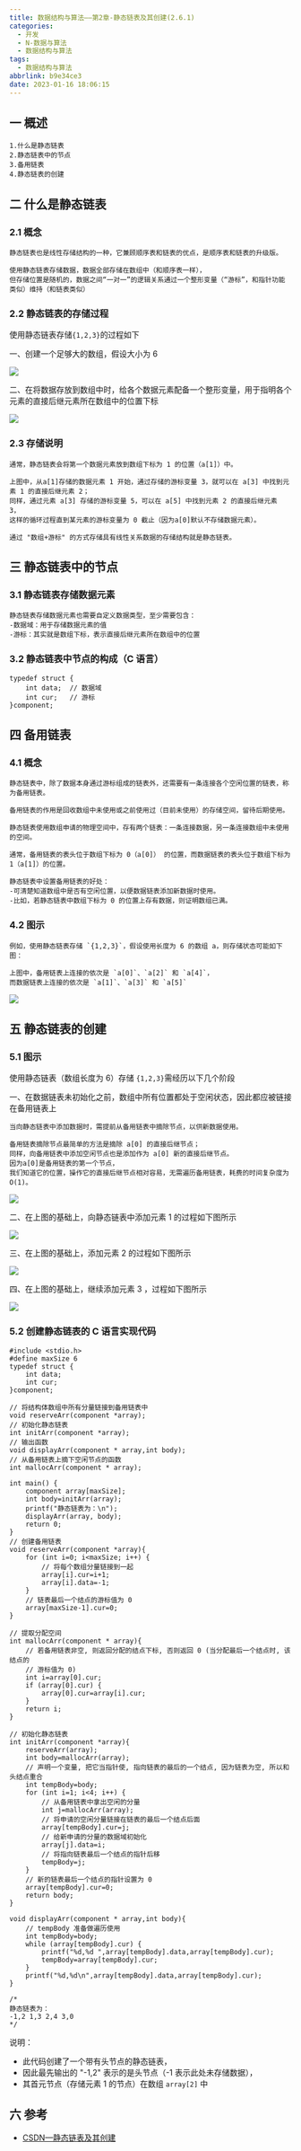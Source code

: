 ```yaml
---
title: 数据结构与算法——第2章-静态链表及其创建(2.6.1)
categories:
  - 开发
  - N-数据与算法
  - 数据结构与算法
tags:
  - 数据结构与算法
abbrlink: b9e34ce3
date: 2023-01-16 18:06:15
---
```

## 一 概述

```
1.什么是静态链表
2.静态链表中的节点
3.备用链表
4.静态链表的创建
```

<!--more-->

## 二 什么是静态链表

### 2.1 概念

```
静态链表也是线性存储结构的一种，它兼顾顺序表和链表的优点，是顺序表和链表的升级版。

使用静态链表存储数据，数据全部存储在数组中（和顺序表一样），
但存储位置是随机的，数据之间“一对一”的逻辑关系通过一个整形变量（“游标”，和指针功能类似）维持（和链表类似）
```

### 2.2 静态链表的存储过程

使用静态链表存储`{1,2,3}`的过程如下

一、创建一个足够大的数组，假设大小为 6

![][1]

二、在将数据存放到数组中时，给各个数据元素配备一个整形变量，用于指明各个元素的直接后继元素所在数组中的位置下标

![][2]

### 2.3 存储说明

```
通常，静态链表会将第一个数据元素放到数组下标为 1 的位置（a[1]）中。

上图中，从a[1]存储的数据元素 1 开始，通过存储的游标变量 3，就可以在 a[3] 中找到元素 1 的直接后继元素 2；
同样，通过元素 a[3] 存储的游标变量 5，可以在 a[5] 中找到元素 2 的直接后继元素 3，
这样的循环过程直到某元素的游标变量为 0 截止（因为a[0]默认不存储数据元素）。
 
通过 "数组+游标" 的方式存储具有线性关系数据的存储结构就是静态链表。
```

## 三 静态链表中的节点

### 3.1 静态链表存储数据元素

```
静态链表存储数据元素也需要自定义数据类型，至少需要包含：
-数据域：用于存储数据元素的值
-游标：其实就是数组下标，表示直接后继元素所在数组中的位置
```

### 3.2 静态链表中节点的构成（C 语言）

```
typedef struct {
    int data;  // 数据域
    int cur;   // 游标
}component;
```

## 四 备用链表

### 4.1 概念

```
静态链表中，除了数据本身通过游标组成的链表外，还需要有一条连接各个空闲位置的链表，称为备用链表。

备用链表的作用是回收数组中未使用或之前使用过（目前未使用）的存储空间，留待后期使用。

静态链表使用数组申请的物理空间中，存有两个链表：一条连接数据，另一条连接数组中未使用的空间。

通常，备用链表的表头位于数组下标为 0（a[0]） 的位置，而数据链表的表头位于数组下标为 1（a[1]）的位置。

静态链表中设置备用链表的好处：
-可清楚知道数组中是否有空闲位置，以便数据链表添加新数据时使用。
-比如，若静态链表中数组下标为 0 的位置上存有数据，则证明数组已满。
```

### 4.2 图示

```
例如，使用静态链表存储 `{1,2,3}`，假设使用长度为 6 的数组 a，则存储状态可能如下图：

上图中，备用链表上连接的依次是 `a[0]`、`a[2]` 和 `a[4]`，
而数据链表上连接的依次是 `a[1]`、`a[3]` 和 `a[5]`
```

![][3]

## 五 静态链表的创建

### 5.1 图示

使用静态链表（数组长度为 6）存储 `{1,2,3}`需经历以下几个阶段

一、在数据链表未初始化之前，数组中所有位置都处于空闲状态，因此都应被链接在备用链表上

```
当向静态链表中添加数据时，需提前从备用链表中摘除节点，以供新数据使用。

备用链表摘除节点最简单的方法是摘除 a[0] 的直接后继节点；
同样，向备用链表中添加空闲节点也是添加作为 a[0] 新的直接后继节点。
因为a[0]是备用链表的第一个节点，
我们知道它的位置，操作它的直接后继节点相对容易，无需遍历备用链表，耗费的时间复杂度为 O(1)。
```

![][4]

二、在上图的基础上，向静态链表中添加元素 1 的过程如下图所示

![][5]

三、在上图的基础上，添加元素 2 的过程如下图所示

![][6]

四、在上图的基础上，继续添加元素 3 ，过程如下图所示

![][7]

### 5.2 创建静态链表的 C 语言实现代码

```
#include <stdio.h>
#define maxSize 6
typedef struct {
    int data;
    int cur;
}component;
 
// 将结构体数组中所有分量链接到备用链表中
void reserveArr(component *array);
// 初始化静态链表
int initArr(component *array);
// 输出函数
void displayArr(component * array,int body);
// 从备用链表上摘下空闲节点的函数
int mallocArr(component * array);
 
int main() {
    component array[maxSize];
    int body=initArr(array);
    printf("静态链表为：\n");
    displayArr(array, body);
    return 0;
}
// 创建备用链表
void reserveArr(component *array){
    for (int i=0; i<maxSize; i++) {
        // 将每个数组分量链接到一起
        array[i].cur=i+1;
        array[i].data=-1;
    }
    // 链表最后一个结点的游标值为 0
    array[maxSize-1].cur=0;
}
 
// 提取分配空间
int mallocArr(component * array){
    // 若备用链表非空, 则返回分配的结点下标, 否则返回 0 (当分配最后一个结点时, 该结点的
    // 游标值为 0)
    int i=array[0].cur;
    if (array[0].cur) {
        array[0].cur=array[i].cur;
    }
    return i;
}
 
// 初始化静态链表
int initArr(component *array){
    reserveArr(array);
    int body=mallocArr(array);
    // 声明一个变量, 把它当指针使, 指向链表的最后的一个结点, 因为链表为空, 所以和头结点重合
    int tempBody=body;
    for (int i=1; i<4; i++) {
        // 从备用链表中拿出空闲的分量
        int j=mallocArr(array);
        // 将申请的空闲分量链接在链表的最后一个结点后面
        array[tempBody].cur=j;
        // 给新申请的分量的数据域初始化
        array[j].data=i;
        // 将指向链表最后一个结点的指针后移
        tempBody=j;
    }
    // 新的链表最后一个结点的指针设置为 0
    array[tempBody].cur=0;
    return body;
}
 
void displayArr(component * array,int body){
    // tempBody 准备做遍历使用
    int tempBody=body;
    while (array[tempBody].cur) {
        printf("%d,%d ",array[tempBody].data,array[tempBody].cur);
        tempBody=array[tempBody].cur;
    }
    printf("%d,%d\n",array[tempBody].data,array[tempBody].cur);
}
 
/*
静态链表为：
-1,2 1,3 2,4 3,0
*/
```

说明：

* 此代码创建了一个带有头节点的静态链表，
* 因此最先输出的 "-1,2" 表示的是头节点（-1 表示此处未存储数据），
* 其首元节点（存储元素 1 的节点）在数组 `array[2]` 中

## 六 参考

* [CSDN—静态链表及其创建](https://it-coach.blog.csdn.net/article/details/137705145)




[1]:https://cdn.jsdelivr.net/gh/PGzxc/CDN/blog-data-struct-basic/ds-chap2-6-1-static-link-size.gif
[2]:https://cdn.jsdelivr.net/gh/PGzxc/CDN/blog-data-struct-basic/ds-chap2-6-1-static-link-zuobiao.gif
[3]:https://cdn.jsdelivr.net/gh/PGzxc/CDN/blog-data-struct-basic/ds-chap2-6-1-static-link-backup.gif
[4]:https://cdn.jsdelivr.net/gh/PGzxc/CDN/blog-data-struct-basic/ds-chap2-6-1-static-link-backup-1.gif
[5]:https://cdn.jsdelivr.net/gh/PGzxc/CDN/blog-data-struct-basic/ds-chap2-6-1-static-link-backup-2.gif
[6]:https://cdn.jsdelivr.net/gh/PGzxc/CDN/blog-data-struct-basic/ds-chap2-6-1-static-link-backup-3.gif
[7]:https://cdn.jsdelivr.net/gh/PGzxc/CDN/blog-data-struct-basic/ds-chap2-6-1-static-link-backup-4.gif